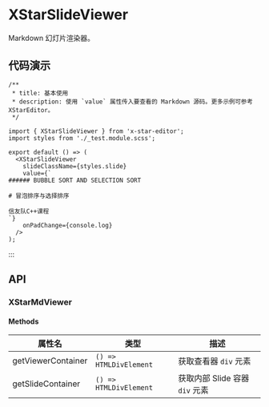 # XStarSlideViewer

Markdown 幻灯片渲染器。

## 代码演示

```tsx
/**
 * title: 基本使用
 * description: 使用 `value` 属性传入要查看的 Markdown 源码。更多示例可参考 XStarEditor。
 */

import { XStarSlideViewer } from 'x-star-editor';
import styles from './_test.module.scss';

export default () => (
  <XStarSlideViewer
    slideClassName={styles.slide}
    value={`
###### BUBBLE SORT AND SELECTION SORT

# 冒泡排序与选择排序

信友队C++课程
`}
    onPadChange={console.log}
  />
);
```

:::

## API

### XStarMdViewer

<API id="XStarSlideViewer"></API>

#### Methods

| 属性名             | 类型                   | 描述                           |
| ------------------ | ---------------------- | ------------------------------ |
| getViewerContainer | `() => HTMLDivElement` | 获取查看器 `div` 元素          |
| getSlideContainer  | `() => HTMLDivElement` | 获取内部 Slide 容器 `div` 元素 |
